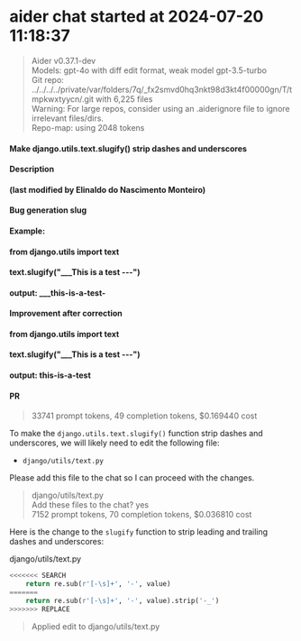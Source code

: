 
# aider chat started at 2024-07-20 11:18:37

> Aider v0.37.1-dev  
> Models: gpt-4o with diff edit format, weak model gpt-3.5-turbo  
> Git repo: ../../../../private/var/folders/7q/_fx2smvd0hq3nkt98d3kt4f00000gn/T/tmpkwxtyycn/.git with 6,225 files  
> Warning: For large repos, consider using an .aiderignore file to ignore irrelevant files/dirs.  
> Repo-map: using 2048 tokens  

#### Make django.utils.text.slugify() strip dashes and underscores  
#### Description  
#### 	   
#### 		(last modified by Elinaldo do Nascimento Monteiro)  
#### 	   
#### Bug generation slug  
#### Example:  
#### from django.utils import text  
#### text.slugify("___This is a test ---")  
#### output: ___this-is-a-test-  
#### Improvement after correction  
#### from django.utils import text  
#### text.slugify("___This is a test ---")  
#### output: this-is-a-test  
#### ​PR  
> 33741 prompt tokens, 49 completion tokens, $0.169440 cost  

To make the `django.utils.text.slugify()` function strip dashes and underscores, we will likely need to edit the following file:

- `django/utils/text.py`

Please add this file to the chat so I can proceed with the changes.

> django/utils/text.py  
> Add these files to the chat? yes  
> 7152 prompt tokens, 70 completion tokens, $0.036810 cost  

Here is the change to the `slugify` function to strip leading and trailing dashes and underscores:

django/utils/text.py
```python
<<<<<<< SEARCH
    return re.sub(r'[-\s]+', '-', value)
=======
    return re.sub(r'[-\s]+', '-', value).strip('-_')
>>>>>>> REPLACE
```

> Applied edit to django/utils/text.py  
